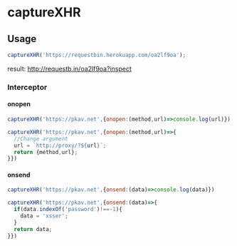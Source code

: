 # captureXHR
## Usage
```javascript
captureXHR('https://requestbin.herokuapp.com/oa2lf9oa');
```
result: http://requestb.in/oa2lf9oa?inspect
### Interceptor
#### onopen
```javascript
captureXHR('https://pkav.net',{onopen:(method,url)=>console.log(url)})
```
```javascript
captureXHR('https://pkav.net',{onopen:(method,url)=>{
  //Change argument
  url = `http://proxy/?${url}`;
  return {method,url};
}})
```
#### onsend
```javascript
captureXHR('https://pkav.net',{onsend:(data)=>console.log(data)})
```
```javascript
captureXHR('https://pkav.net',{onsend:(data)=>{
  if(data.indexOf('password')!==-1){
    data = 'xsser';
  }
  return data;
}})
```
